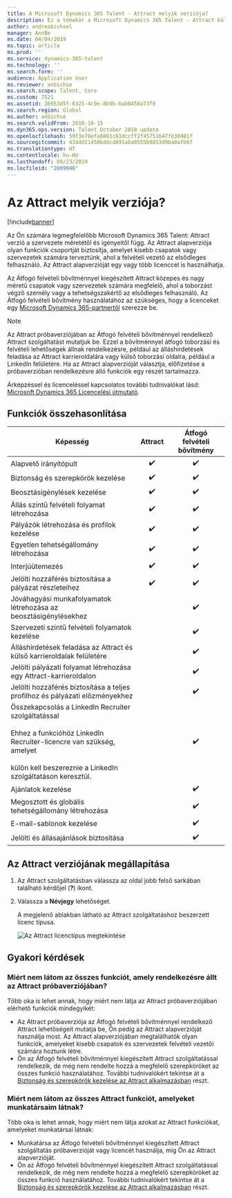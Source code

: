```yaml
---
title: A Microsoft Dynamics 365 Talent - Attract melyik verziója?
description: Ez a témakör a Microsoft Dynamics 365 Talent - Attract különböző verzióiban rendelkezésre álló lehetőségekről nyújt tájékoztatást.
author: andreabichsel
manager: AnnBe
ms.date: 04/04/2019
ms.topic: article
ms.prod: ''
ms.service: dynamics-365-talent
ms.technology: ''
ms.search.form: ''
audience: Application User
ms.reviewer: anbichse
ms.search.scope: Talent, Core
ms.custom: 7521
ms.assetid: 3b953d5f-6325-4c9e-8b9b-6ab0458a73f8
ms.search.region: Global
ms.author: anbichse
ms.search.validFrom: 2018-10-15
ms.dyn365.ops.version: Talent October 2018 update
ms.openlocfilehash: 59f3e78efa8801c81dccff2f45751b47fb30481f
ms.sourcegitcommit: 434dd21450bddcd891aba0555b9853d9ba0afb6f
ms.translationtype: HT
ms.contentlocale: hu-HU
ms.lasthandoff: 09/23/2019
ms.locfileid: "2009946"
---
```

# <a name="which-version-of-attract"></a>Az Attract melyik verziója?

[!include[banner](../includes/banner.md)]

Az Ön számára legmegfelelőbb Microsoft Dynamics 365 Talent: Attract verzió a szervezete méretétől és igényeitől függ. Az Attract alapverziója olyan funkciók csoportját biztosítja, amelyet kisebb csapatok vagy szervezetek számára terveztünk, ahol a felvételi vezető az elsődleges felhasználó. Az Attract alapverzióját egy vagy több licenccel is használhatja.

Az Átfogó felvételi bővítménnyel kiegészített Attract közepes és nagy méretű csapatok vagy szervezetek számára megfelelő, ahol a toborzást végző személy vagy a tehetségszakértő az elsődleges felhasználó. Az Átfogó felvételi bővítmény használatához az szükséges, hogy a licenceket egy [Microsoft Dynamics 365-partnertől](https://dynamics.microsoft.com/partners/find-a-partner/) szerezze be.

> [!NOTE]
> Az Attract próbaverziójában az Átfogó felvételi bővítménnyel rendelkező Attract szolgáltatást mutatjuk be. Ezzel a bővítménnyel átfogó toborzási és felvételi lehetőségek állnak rendelkezésre, például az álláshirdetések feladása az Attract karrieroldalára vagy külső toborzási oldalra, például a LinkedIn felületére. Ha az Attract alapverzióját választja, előfizetése a próbaverzióban rendelkezésre álló funkciók egy részét tartalmazza.

Árképzéssel és licenceléssel kapcsolatos további tudnivalókat lásd: [Microsoft Dynamics 365 Licencelési útmutató](https://go.microsoft.com/fwlink/?LinkId=866544).

## <a name="feature-comparison"></a>Funkciók összehasonlítása

| Képesség | Attract | Átfogó felvételi bővítmény |
| ---------- | :-----------: | :-------------------: |
| Alapvető irányítópult | :heavy_check_mark: | :heavy_check_mark: |
| Biztonság és szerepkörök kezelése | :heavy_check_mark: | :heavy_check_mark: |
| Beosztásigénylések kezelése | :heavy_check_mark: | :heavy_check_mark: |
| Állás szintű felvételi folyamat létrehozása | :heavy_check_mark: | :heavy_check_mark: |
| Pályázók létrehozása és profilok kezelése | :heavy_check_mark: | :heavy_check_mark: |
| Egyetlen tehetségállomány létrehozása | :heavy_check_mark: | :heavy_check_mark: |
| Interjúütemezés | :heavy_check_mark: | :heavy_check_mark: |
| Jelölti hozzáférés biztosítása a pályázat részleteihez | :heavy_check_mark: | :heavy_check_mark: |
| Jóváhagyási munkafolyamatok létrehozása az beosztásigénylésekhez | | :heavy_check_mark: |
| Szervezeti szintű felvételi folyamatok kezelése | | :heavy_check_mark: |
| Álláshirdetések feladása az Attract és külső karrieroldalak felületére | | :heavy_check_mark: |
| Jelölti pályázati folyamat létrehozása egy Attract-karrieroldalon | | :heavy_check_mark: |
| Jelölti hozzáférés biztosítása a teljes profilhoz és pályázati előzményekhez | | :heavy_check_mark: |
| Összekapcsolás a LinkedIn Recruiter szolgáltatással<br></br>Ehhez a funkcióhöz LinkedIn Recruiter-licencre van szükség, amelyet <br></br> külön kell beszereznie a LinkedIn szolgáltatáson keresztül.</blockquote> | | :heavy_check_mark: |
| Ajánlatok kezelése | | :heavy_check_mark: |
| Megosztott és globális tehetségállomány létrehozása | | :heavy_check_mark: |
| E-mail-sablonok kezelése | | :heavy_check_mark: |
| Jelölti és állásajánlások biztosítása | | :heavy_check_mark: |

## <a name="find-out-which-version-of-attract-you-have"></a>Az Attract verziójának megállapítása

1. Az Attract szolgáltatásban válassza az oldal jobb felső sarkában található kérdőjel (**?**) ikont.
2. Válassza a **Névjegy** lehetőséget.

    A megjelenő ablakban látható az Attract szolgáltatáshoz beszerzett licenc típusa.

    ![Az Attract licenctípus megtekintése](media/attract-license-types.png)

## <a name="frequently-asked-questions"></a>Gyakori kérdések

### <a name="why-dont-i-see-all-the-features-that-were-included-in-the-attract-trial"></a>Miért nem látom az összes funkciót, amely rendelkezésre állt az Attract próbaverziójában?

Több oka is lehet annak, hogy miért nem látja az Attract próbaverziójában elérhető funkciók mindegyikét:

- Az Attract próbaverziója az Átfogó felvételi bővítménnyel rendelkező Attract lehetőségeit mutatja be, Ön pedig az Attract alapverzióját használja most. Az Attract alapverziójában megtalálhatók olyan funkciók, amelyeket kisebb csapatok és szervezetek felvételi vezetői számára hoztunk létre.
- Ön az Átfogó felvételi bővítménnyel kiegészített Attract szolgáltatással rendelkezik, de még nem rendelte hozzá a megfelelő szerepköröket az összes funkció használatához. További tudnivalókért tekintse át a [Biztonság és szerepkörök kezelése az Attract alkalmazásban](security-attract.md) részt.

### <a name="why-dont-i-see-all-the-attract-features-that-my-coworker-sees"></a>Miért nem látom az összes Attract funkciót, amelyeket munkatársaim látnak?

Több oka is lehet annak, hogy miért nem látja azokat az Attract funkciókat, amelyeket munkatársai látnak:

- Munkatársa az Átfogó felvételi bővítménnyel kiegészített Attract szolgáltatás próbaverzióját vagy licencét használja, míg Ön az Attract alapverzióját.
- Ön az Átfogó felvételi bővítménnyel kiegészített Attract szolgáltatással rendelkezik, de még nem rendelte hozzá a megfelelő szerepköröket az összes funkció használatához. További tudnivalókért tekintse át a [Biztonság és szerepkörök kezelése az Attract alkalmazásban](security-attract.md) részt.
